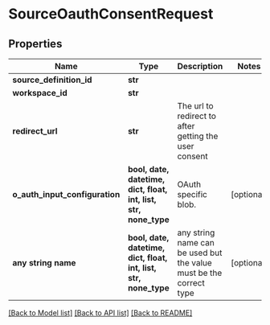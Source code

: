 # SourceOauthConsentRequest


## Properties
Name | Type | Description | Notes
------------ | ------------- | ------------- | -------------
**source_definition_id** | **str** |  | 
**workspace_id** | **str** |  | 
**redirect_url** | **str** | The url to redirect to after getting the user consent | 
**o_auth_input_configuration** | **bool, date, datetime, dict, float, int, list, str, none_type** | OAuth specific blob. | [optional] 
**any string name** | **bool, date, datetime, dict, float, int, list, str, none_type** | any string name can be used but the value must be the correct type | [optional]

[[Back to Model list]](../README.md#documentation-for-models) [[Back to API list]](../README.md#documentation-for-api-endpoints) [[Back to README]](../README.md)


